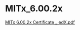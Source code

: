 # MITx_6.00.2x


[MITx 6.00.2x Certificate _ edX.pdf](https://github.com/AndrewWhitmore/MITx_6.00.2x/files/8792422/MITx.6.00.2x.Certificate._.edX.pdf)
